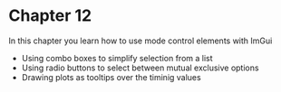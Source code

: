 # Chapter 12

In this chapter you learn how to use mode control elements with ImGui
* Using combo boxes to simplify selection from a list
* Using radio buttons to select between mutual exclusive options
* Drawing plots as tooltips over the timinig values
